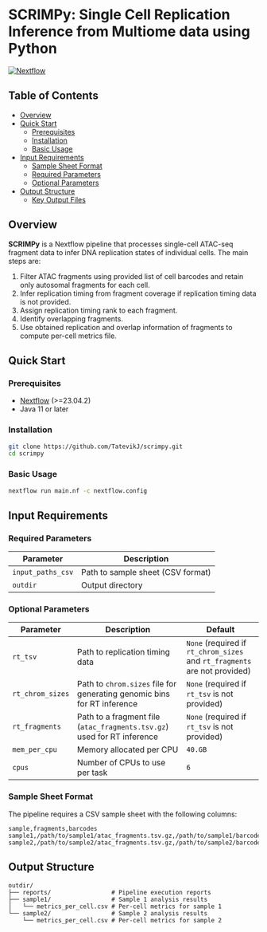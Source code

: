 # SCRIMPy: Single Cell Replication Inference from Multiome data using Python

[![Nextflow](https://img.shields.io/badge/nextflow%20DSL2-%E2%89%A523.04.0-23aa62.svg)](https://www.nextflow.io/)

## Table of Contents

- [Overview](#overview)
- [Quick Start](#quick-start)
  - [Prerequisites](#prerequisites)
  - [Installation](#installation)
  - [Basic Usage](#basic-usage)
- [Input Requirements](#input-requirements)
  - [Sample Sheet Format](#sample-sheet-format)
  - [Required Parameters](#required-parameters)
  - [Optional Parameters](#optional-parameters)
- [Output Structure](#output-structure)
  - [Key Output Files](#key-output-files)


## Overview

**SCRIMPy** is a Nextflow pipeline that processes single-cell ATAC-seq fragment data to infer DNA replication states of individual cells. The main steps are:

1. Filter ATAC fragments using provided list of cell barcodes and retain only autosomal fragments for each cell.
2. Infer replication timing from fragment coverage if replication timing data is not provided.
3. Assign replication timing rank to each fragment.
4. Identify overlapping fragments.
5. Use obtained replication and overlap information of fragments to compute per-cell metrics file.

## Quick Start

### Prerequisites

- [Nextflow](https://www.nextflow.io/docs/latest/getstarted.html#installation) (>=23.04.2)
- Java 11 or later

### Installation

```bash
git clone https://github.com/TatevikJ/scrimpy.git
cd scrimpy
```

### Basic Usage

```bash
nextflow run main.nf -c nextflow.config 
```

## Input Requirements

### Required Parameters

| Parameter | Description |
|-----------|-------------|
| `input_paths_csv` | Path to sample sheet (CSV format) |
| `outdir` | Output directory |

### Optional Parameters

| Parameter           | Description                                                                 | Default |
|---------------------|-----------------------------------------------------------------------------|---------|
| `rt_tsv`            | Path to replication timing data                                             | `None` (required if `rt_chrom_sizes` and `rt_fragments` are not provided)|
| `rt_chrom_sizes`    | Path to `chrom.sizes` file for generating genomic bins for RT inference    | `None` (required if `rt_tsv` is not provided) |
| `rt_fragments`      | Path to a fragment file (`atac_fragments.tsv.gz`) used for RT inference     | `None` (required if `rt_tsv` is not provided) |
| `mem_per_cpu`       | Memory allocated per CPU                                                    | `40.GB` |
| `cpus`              | Number of CPUs to use per task                                              | `6` |

### Sample Sheet Format

The pipeline requires a CSV sample sheet with the following columns:

```csv
sample,fragments,barcodes
sample1,/path/to/sample1/atac_fragments.tsv.gz,/path/to/sample1/barcode_list.tsv
sample2,/path/to/sample2/atac_fragments.tsv.gz,/path/to/sample2/barcode_list.tsv
```

## Output Structure

```
outdir/
├── reports/                 # Pipeline execution reports
├── sample1/                 # Sample 1 analysis results
│   └── metrics_per_cell.csv # Per-cell metrics for sample 1
└── sample2/                 # Sample 2 analysis results
    └── metrics_per_cell.csv # Per-cell metrics for sample 2
```

